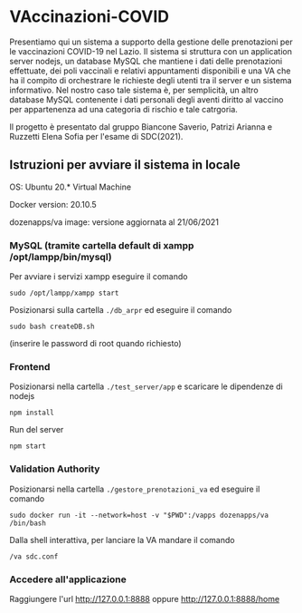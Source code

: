 # VAccinazioni-COVID
Presentiamo qui un sistema a supporto della gestione delle prenotazioni per le vaccinazioni COVID-19 nel Lazio. Il sistema si struttura con un application server nodejs, un database MySQL che mantiene i dati delle prenotazioni effettuate, dei poli vaccinali e relativi appuntamenti disponibili e una VA che ha il compito di orchestrare le richieste degli utenti tra il server e un sistema informativo. Nel nostro caso tale sistema è, per semplicità, un altro database MySQL contenente i dati personali degli aventi diritto al vaccino per appartenenza ad una categoria di rischio e tale catrgoria. 

Il progetto è presentato dal gruppo Biancone Saverio, Patrizi Arianna e Ruzzetti Elena Sofia per l'esame di SDC(2021).

## Istruzioni per avviare il sistema in locale

OS: Ubuntu 20.* Virtual Machine

Docker version: 20.10.5

dozenapps/va image: versione aggiornata al 21/06/2021



### MySQL (tramite cartella default di xampp /opt/lampp/bin/mysql)

Per avviare i servizi xampp eseguire il comando

`sudo /opt/lampp/xampp start`

Posizionarsi sulla cartella `./db_arpr` ed eseguire il comando

`sudo bash createDB.sh`

(inserire le password di root quando richiesto)


### Frontend

Posizionarsi nella cartella `./test_server/app` e scaricare le dipendenze di nodejs

`npm install`

Run del server

`npm start`



### Validation Authority

Posizionarsi nella cartella `./gestore_prenotazioni_va` ed eseguire il comando

`sudo docker run -it --network=host -v "$PWD":/vapps dozenapps/va /bin/bash`

Dalla shell interattiva, per lanciare la VA mandare il comando

`/va sdc.conf`


### Accedere all'applicazione

Raggiungere l'url http://127.0.0.1:8888 oppure http://127.0.0.1:8888/home
